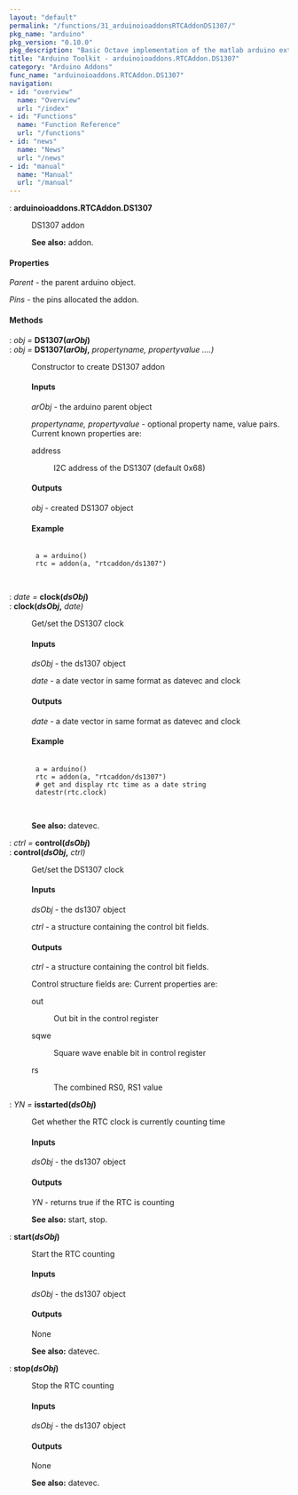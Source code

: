 ```yaml
---
layout: "default"
permalink: "/functions/31_arduinoioaddonsRTCAddonDS1307/"
pkg_name: "arduino"
pkg_version: "0.10.0"
pkg_description: "Basic Octave implementation of the matlab arduino extension,  allowing communication to a programmed arduino board to control its  hardware."
title: "Arduino Toolkit - arduinoioaddons.RTCAddon.DS1307"
category: "Arduino Addons"
func_name: "arduinoioaddons.RTCAddon.DS1307"
navigation:
- id: "overview"
  name: "Overview"
  url: "/index"
- id: "Functions"
  name: "Function Reference"
  url: "/functions"
- id: "news"
  name: "News"
  url: "/news"
- id: "manual"
  name: "Manual"
  url: "/manual"
---
```

<dl class="def">
<dt id="index-arduinoioaddons_002eRTCAddon_002eDS1307"><span class="category">: </span><span><em></em> <strong>arduinoioaddons.RTCAddon.DS1307</strong><a href='#index-arduinoioaddons_002eRTCAddon_002eDS1307' class='copiable-anchor'></a></span></dt>
<dd><p>DS1307 addon
</p>

<p><strong>See also:</strong> addon.
 </p></dd></dl>

<span id="Properties"></span><h4 class="subsubheading">Properties</h4>
<p><var>Parent</var> - the parent arduino object.
</p>
<p><var>Pins</var> - the pins allocated the addon.
</p>
<span id="Methods"></span><h4 class="subheading">Methods</h4>
<dl class="def">
<dt id="index-DS1307_0028arObj_0029"><span class="category">: </span><span><em><var>obj</var> =</em> <strong>DS1307(<var>arObj</var>)</strong><a href='#index-DS1307_0028arObj_0029' class='copiable-anchor'></a></span></dt>
<dt id="index-DS1307_0028arObj_002c"><span class="category">: </span><span><em><var>obj</var> =</em> <strong>DS1307(<var>arObj</var>,</strong> <em><var>propertyname, propertyvalue</var> ....)</em><a href='#index-DS1307_0028arObj_002c' class='copiable-anchor'></a></span></dt>
<dd><p>Constructor to create DS1307 addon
 </p><span id="Inputs"></span><h4 class="subsubheading">Inputs</h4>
<p><var>arObj</var> - the arduino parent object
</p>
<p><var>propertyname, propertyvalue</var> - optional property name, value pairs.
 Current known properties are:
 </p><dl compact="compact">
<dt><span>address</span></dt>
<dd><p>I2C address of the DS1307 (default 0x68)
 </p></dd>
</dl>

<span id="Outputs"></span><h4 class="subsubheading">Outputs</h4>
<p><var>obj</var> - created DS1307 object
</p>
<span id="Example"></span><h4 class="subsubheading">Example</h4>
<div class="example">
<pre class="example"> <code>
 a = arduino()
 rtc = addon(a, &quot;rtcaddon/ds1307&quot;)
 </code>
 </pre></div>
</dd></dl>

<dl class="def">
<dt id="index-clock_0028dsObj_0029"><span class="category">: </span><span><em><var>date</var> =</em> <strong>clock(<var>dsObj</var>)</strong><a href='#index-clock_0028dsObj_0029' class='copiable-anchor'></a></span></dt>
<dt id="index-clock_0028dsObj_002c"><span class="category">: </span><span><em></em> <strong>clock(<var>dsObj</var>,</strong> <em><var>date</var>)</em><a href='#index-clock_0028dsObj_002c' class='copiable-anchor'></a></span></dt>
<dd><p>Get/set the DS1307 clock
</p>
<span id="Inputs-1"></span><h4 class="subsubheading">Inputs</h4>
<p><var>dsObj</var> - the ds1307 object
</p>
<p><var>date</var> - a date vector in same format as datevec and clock
</p>
<span id="Outputs-1"></span><h4 class="subsubheading">Outputs</h4>
<p><var>date</var> - a date vector in same format as datevec and clock
</p>
<span id="Example-1"></span><h4 class="subsubheading">Example</h4>
<div class="example">
<pre class="example"> <code>
 a = arduino()
 rtc = addon(a, &quot;rtcaddon/ds1307&quot;)
 # get and display rtc time as a date string
 datestr(rtc.clock)
 </code>
 </pre></div>

<p><strong>See also:</strong> datevec.
 </p></dd></dl>

<dl class="def">
<dt id="index-control_0028dsObj_0029"><span class="category">: </span><span><em><var>ctrl</var> =</em> <strong>control(<var>dsObj</var>)</strong><a href='#index-control_0028dsObj_0029' class='copiable-anchor'></a></span></dt>
<dt id="index-control_0028dsObj_002c"><span class="category">: </span><span><em></em> <strong>control(<var>dsObj</var>,</strong> <em><var>ctrl</var>)</em><a href='#index-control_0028dsObj_002c' class='copiable-anchor'></a></span></dt>
<dd><p>Get/set the DS1307 clock
</p>
<span id="Inputs-2"></span><h4 class="subsubheading">Inputs</h4>
<p><var>dsObj</var> - the ds1307 object
</p>
<p><var>ctrl</var> - a structure containing the control bit fields.
</p>
<span id="Outputs-2"></span><h4 class="subsubheading">Outputs</h4>
<p><var>ctrl</var> - a structure containing the control bit fields.
</p>
<p>Control structure fields are:
 Current properties are:
 </p><dl compact="compact">
<dt><span>out</span></dt>
<dd><p>Out bit in the control register
 </p></dd>
<dt><span>sqwe</span></dt>
<dd><p>Square wave enable bit in control register
 </p></dd>
<dt><span>rs</span></dt>
<dd><p>The combined RS0, RS1 value
 </p></dd>
</dl>

</dd></dl>

<dl class="def">
<dt id="index-isstarted_0028dsObj_0029"><span class="category">: </span><span><em><var>YN</var> =</em> <strong>isstarted(<var>dsObj</var>)</strong><a href='#index-isstarted_0028dsObj_0029' class='copiable-anchor'></a></span></dt>
<dd><p>Get whether the RTC clock is currently counting time
</p>
<span id="Inputs-3"></span><h4 class="subsubheading">Inputs</h4>
<p><var>dsObj</var> - the ds1307 object
</p>
<span id="Outputs-3"></span><h4 class="subsubheading">Outputs</h4>
<p><var>YN</var> - returns true if the RTC is counting
</p>

<p><strong>See also:</strong> start, stop.
 </p></dd></dl>

<dl class="def">
<dt id="index-start_0028dsObj_0029"><span class="category">: </span><span><em></em> <strong>start(<var>dsObj</var>)</strong><a href='#index-start_0028dsObj_0029' class='copiable-anchor'></a></span></dt>
<dd><p>Start the RTC counting
</p>
<span id="Inputs-4"></span><h4 class="subsubheading">Inputs</h4>
<p><var>dsObj</var> - the ds1307 object
</p>
<span id="Outputs-4"></span><h4 class="subsubheading">Outputs</h4>
<p>None
</p>

<p><strong>See also:</strong> datevec.
 </p></dd></dl>

<dl class="def">
<dt id="index-stop_0028dsObj_0029"><span class="category">: </span><span><em></em> <strong>stop(<var>dsObj</var>)</strong><a href='#index-stop_0028dsObj_0029' class='copiable-anchor'></a></span></dt>
<dd><p>Stop the RTC counting
</p>
<span id="Inputs-5"></span><h4 class="subsubheading">Inputs</h4>
<p><var>dsObj</var> - the ds1307 object
</p>
<span id="Outputs-5"></span><h4 class="subsubheading">Outputs</h4>
<p>None
</p>

<p><strong>See also:</strong> datevec.
 </p></dd></dl>